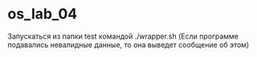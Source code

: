 # os_lab_04
Запускаться из папки test командой ./wrapper.sh
(Если программе подавались невалидные данные, то она выведет сообщение об этом)